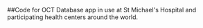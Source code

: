 ##Code for OCT Database app in use at St Michael's Hospital and participating health centers around the world. 
